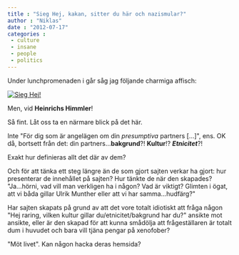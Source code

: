 ```yaml
---
title : "Sieg Hej, kakan, sitter du här och nazismular?"
author : "Niklas"
date : "2012-07-17"
categories : 
 - culture
 - insane
 - people
 - politics
---
```


Under lunchpromenaden i går såg jag följande charmiga affisch:

[![Sieg Hej!](https://niklasblog.com/wp-content/2012-07-16_14.07.51.png "Sieg Hej!")](https://niklasblog.com/?attachment_id=11237)

Men, vid **Heinrichs Himmler**!

Så fint. Låt oss ta en närmare blick på det här.

Inte "För dig som är angelägen om din _presumptiva_ partners \[...\]", ens. OK då, bortsett från det: din partners...**bakgrund**?! **Kultur**!? _**Etnicitet**_?!

Exakt hur definieras allt det där av dem?

Och för att tänka ett steg längre än de som gjort sajten verkar ha gjort: hur presenterar de innehållet på sajten? Hur tänkte de när den skapades? "Ja...hörni, vad vill man verkligen ha i någon? Vad är viktigt? Glimten i ögat, att vi båda gillar Ulrik Munther eller att vi har samma...hudfärg?"

Har sajten skapats på grund av att det vore totalt idiotiskt att fråga någon "Hej raring, vilken kultur gillar du/etnicitet/bakgrund har du?" ansikte mot ansikte, eller är den skapad för att kunna smådölja att frågeställaren är totalt dum i huvudet och bara vill tjäna pengar på xenofober?

"Möt livet". Kan någon hacka deras hemsida?
